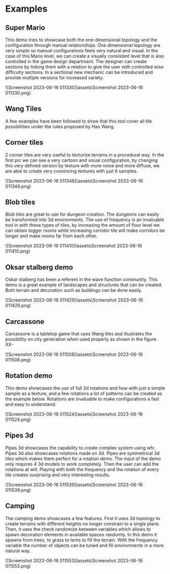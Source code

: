 # Examples

## Super Mario

This demo tries to showcase both the one-dimensional topology and the configuration through manual relationships. One dimensional topology are very simple so manual configurations feels very natural and visual. In the case of this Mario level, we can create a visually consistent level that is also controlled in the game design department. The designer can create sections by linking them with a relation to give the user with controlled wise difficulty sections. In a sectional new mechanic can be introduced and provide multiple versions for increased variety.

 ![Screenshot 2023-06-16 011330](assets\Screenshot 2023-06-16 011330.png)

## Wang Tiles

A few examples have been followed to show that this tool cover all tile possibilities under the rules proposed by Hao Wang.

##  Corner tiles

2 corner tiles are very useful to texturize terrains in a procedural way. In the first pic we can see a very cartoon and visual configuration, by changing this very defined version by texture with more noise and more diffuse, we are able to create very convincing textures with just 6 samples.

 ![Screenshot 2023-06-16 011348](assets\Screenshot 2023-06-16 011348.png)

 

## Blob tiles

Blob tiles are great to use for dungeon creation. The dungeons can easily be transformed into 3d environments. The use of frequency is an invaluable tool in with these types of tiles, by increasing the amount of floor level we can obtain bigger rooms while increasing corridor tile will make corridors be longer and make rooms far from each other. 

 ![Screenshot 2023-06-16 011410](assets\Screenshot 2023-06-16 011410.png)

## Oksar stalberg demo

Oskar stalberg has been a referent in the wave function community. This demo is a great example of landscapes and structures that can be created. Both terrain and decoration such as buildings can be done easily.

![Screenshot 2023-06-16 011429](assets\Screenshot 2023-06-16 011429.png)

## Carcassone

Carcassone is a tabletop game that uses Wang tiles and illustrates the possibility on city generation when used properly as shown in the figure XX-

 ![Screenshot 2023-06-16 011508](assets\Screenshot 2023-06-16 011508.png)



## Rotation demo

This demo showcases the use of full 2d rotations and how with just a simple sample as a texture, and a few rotations a lot of patterns can be created as the example below. Rotations are invaluable to make configurations a fast and easy to understand.

 ![Screenshot 2023-06-16 011524](assets\Screenshot 2023-06-16 011524.png)

## Pipes 3d

Pipes 3d showcases the capability to create complex system using wfc. Pipes 3d also showcases rotations made on 3d. Pipes are symmetrical 3d tiles which makes them perfect for a rotation demo. The input of the demo only requires 4 3d models to work completely. Then the user can add the rotations at will. Playing with both the frequency and the rotation of every tile creates surprising and very interesting results.

![Screenshot 2023-06-16 011539](assets\Screenshot 2023-06-16 011539.png)

## Camping

The camping demo showcases a few features. First it uses 3d topology to create terrains with different heights no longer constrain to a single plane. Then, it uses the check randomize between variables which allows to spawn decoration elements in available spaces randomly. In this demo it spawns from trees, to grass to tents to fill the terrain. With the frequency variable the number of objects can be tuned and fill environments in a more natural way.


![Screenshot 2023-06-16 011553](assets\Screenshot 2023-06-16 011553.png)